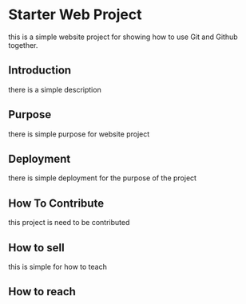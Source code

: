 # Starter Web Project

this is a simple website project for showing how to use Git and Github together.

## Introduction

there is a simple description

## Purpose

there is simple purpose for website project

## Deployment

there is simple deployment for the purpose of the project

## How To Contribute
this project is need to be contributed

## How to sell

this is simple for how to teach

## How to reach 



